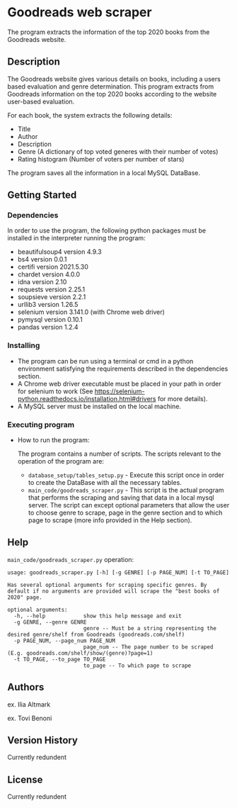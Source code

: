 # Goodreads web scraper

The program extracts the information of the top 2020 books from the Goodreads website.

## Description

The Goodreads website gives various details on books, including a users based evaluation 
and genre determination. This program extracts from Goodreads information on the top 2020
books according to the website user-based evaluation.

For each book, the system extracts the following details:
  - Title
  - Author
  - Description
  - Genre (A dictionary of top voted generes with their number of votes)
  - Rating histogram (Number of voters per number of stars)

The program saves all the information in a local MySQL DataBase.

## Getting Started

### Dependencies

In order to use the program, the following python packages must be installed in 
the interpreter running the program:
  - beautifulsoup4 version 4.9.3
  - bs4 version 0.0.1
  - certifi version 2021.5.30
  - chardet version 4.0.0
  - idna version 2.10
  - requests version 2.25.1
  - soupsieve version 2.2.1
  - urllib3 version 1.26.5
  - selenium version 3.141.0 (with Chrome web driver)
  - pymysql version 0.10.1
  - pandas version 1.2.4

### Installing

- The program can be run using a terminal or cmd in a python environment satisfying the requirements 
described in the dependencies section. 
- A Chrome web driver executable must be placed in your path in order for selenium to work 
  (See https://selenium-python.readthedocs.io/installation.html#drivers for more details).
- A MySQL server must be installed on the local machine.

### Executing program

* How to run the program:
  
  The program contains a number of scripts. The scripts relevant to the 
  operation of the program are:
  * `database_setup/tables_setup.py` - Execute this script once in order to 
    create the DataBase with all the necessary tables.
  * `main_code/goodreads_scraper.py` - This script is the actual program that 
    performs the scraping and saving that data in a local mysql server. 
    The script can except optional parameters that allow the user to choose 
    genre to scrape, page in the genre section and to which page to scrape 
    (more info provided in the Help section).

## Help

`main_code/goodreads_scraper.py` operation:
```
usage: goodreads_scraper.py [-h] [-g GENRE] [-p PAGE_NUM] [-t TO_PAGE]

Has several optional arguments for scraping specific genres. By default if no arguments are provided will scrape the "best books of 2020" page.

optional arguments:
  -h, --help            show this help message and exit
  -g GENRE, --genre GENRE
                        genre -- Must be a string representing the desired genre/shelf from Goodreads (goodreads.com/shelf)
  -p PAGE_NUM, --page_num PAGE_NUM
                        page_num -- The page number to be scraped (E.g. goodreads.com/shelf/show/(genre)?page=1)
  -t TO_PAGE, --to_page TO_PAGE
                        to_page -- To which page to scrape
```


## Authors

ex. Ilia Altmark

ex. Tovi Benoni

## Version History

Currently redundent

## License

Currently redundent
